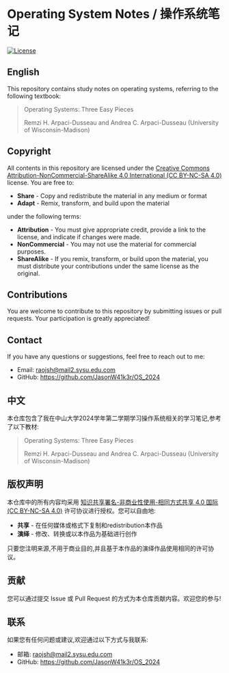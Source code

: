 # Operating System Notes / 操作系统笔记

[![License](https://img.shields.io/badge/License-CC%20BY--NC--SA%204.0-blue.svg)](https://creativecommons.org/licenses/by-nc-sa/4.0/)

## English

This repository contains study notes on operating systems, referring to the following textbook:

> Operating Systems: Three Easy Pieces
>
> Remzi H. Arpaci-Dusseau and Andrea C. Arpaci-Dusseau (University of Wisconsin-Madison)

## Copyright

All contents in this repository are licensed under the [Creative Commons Attribution-NonCommercial-ShareAlike 4.0 International (CC BY-NC-SA 4.0)](https://creativecommons.org/licenses/by-nc-sa/4.0/) license. You are free to:

- **Share** - Copy and redistribute the material in any medium or format
- **Adapt** - Remix, transform, and build upon the material

under the following terms:

- **Attribution** - You must give appropriate credit, provide a link to the license, and indicate if changes were made.
- **NonCommercial** - You may not use the material for commercial purposes.
- **ShareAlike** - If you remix, transform, or build upon the material, you must distribute your contributions under the same license as the original.

## Contributions

You are welcome to contribute to this repository by submitting issues or pull requests. Your participation is greatly appreciated!

## Contact

If you have any questions or suggestions, feel free to reach out to me:

- Email: raojsh@mail2.sysu.edu.com
- GitHub: https://github.com/JasonW41k3r/OS_2024

## 中文

本仓库包含了我在中山大学2024学年第二学期学习操作系统相关的学习笔记,参考了以下教材:

> Operating Systems: Three Easy Pieces
>
> Remzi H. Arpaci-Dusseau and Andrea C. Arpaci-Dusseau (University of Wisconsin-Madison)

## 版权声明

本仓库中的所有内容均采用 [知识共享署名-非商业性使用-相同方式共享 4.0 国际 (CC BY-NC-SA 4.0)](https://creativecommons.org/licenses/by-nc-sa/4.0/deed.zh) 许可协议进行授权。您可以自由地:

- **共享** - 在任何媒体或格式下复制和redistribution本作品
- **演绎** - 修改、转换或以本作品为基础进行创作

只要您注明来源,不用于商业目的,并且基于本作品的演绎作品使用相同的许可协议。

## 贡献

您可以通过提交 Issue 或 Pull Request 的方式为本仓库贡献内容。欢迎您的参与!

## 联系

如果您有任何问题或建议,欢迎通过以下方式与我联系:

- 邮箱: raojsh@mail2.sysu.edu.com
- GitHub: https://github.com/JasonW41k3r/OS_2024
